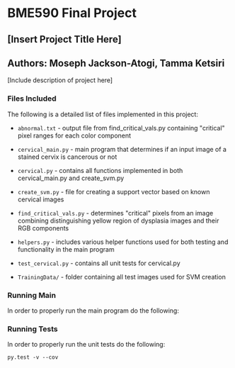 # BME590 Final Project
## [Insert Project Title Here]
## Authors: Moseph Jackson-Atogi, Tamma Ketsiri

[Include description of project here]

### Files Included
The following is a detailed list of files implemented in this project:

+ `abnormal.txt` - output file from find_critical_vals.py containing "critical" pixel ranges for each color component

+ `cervical_main.py` - main program that determines if an input image of a stained cervix is cancerous or not

+ `cervical.py` - contains all functions implemented in both cervical_main.py and create_svm.py

+ `create_svm.py` - file for creating a support vector based on known cervical images

+ `find_critical_vals.py` - determines "critical" pixels from an image combining distinguishing yellow region of dysplasia images and their RGB components

+ `helpers.py` - includes various helper functions used for both testing and functionality in the main program

+ `test_cervical.py` - contains all unit tests for cervical.py

+ `TrainingData/` - folder containing all test images used for SVM creation

### Running Main
In order to properly run the main program do the following:


### Running Tests
In order to properly run the unit tests do the following:

`py.test -v --cov`
